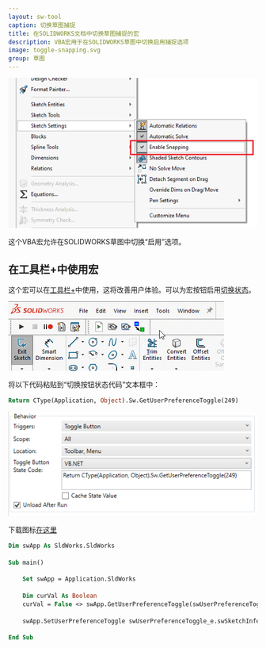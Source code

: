 ```yaml
---
layout: sw-tool
caption: 切换草图捕捉
title: 在SOLIDWORKS文档中切换草图捕捉的宏
description: VBA宏用于在SOLIDWORKS草图中切换启用捕捉选项
image: toggle-snapping.svg
group: 草图
---
```

![启用草图捕捉选项](enable-snapping-option.png)

这个VBA宏允许在SOLIDWORKS草图中切换“启用”选项。

## 在工具栏+中使用宏

这个宏可以在[工具栏+](https://cadplus.xarial.com/toolbar/)中使用，这将改善用户体验。可以为宏按钮启用[切换状态](https://cadplus.xarial.com/toolbar/configuration/toggles/)。

![启用捕捉切换按钮](enable-snapping-animation.gif)

将以下代码粘贴到“切换按钮状态代码”文本框中：

``` vb
Return CType(Application, Object).Sw.GetUserPreferenceToggle(249)
```

![处理切换按钮状态的代码](toggle-state-code.png)

下载图标[在这里](toggle-snapping.svg)

``` vb
Dim swApp As SldWorks.SldWorks

Sub main()

    Set swApp = Application.SldWorks
    
    Dim curVal As Boolean
    curVal = False <> swApp.GetUserPreferenceToggle(swUserPreferenceToggle_e.swSketchInference)
    
    swApp.SetUserPreferenceToggle swUserPreferenceToggle_e.swSketchInference, Not curVal
    
End Sub
```